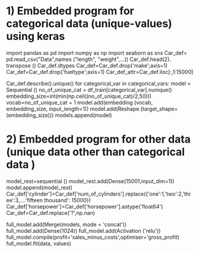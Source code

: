 # 1) Embedded program for categorical data (unique-values) using keras

import pandas as pd
import numpy as np
import seaborn as sns
Car_def= pd.read_csv("Data",names ("length", "weight",...))
Car_def.head(2). transpose ()
Car_def.dtypes
Car_def=Car_def.drop('make';axis=1)
Car_def=Car_def.drop('fueltype';axis=1)
Car_def_attr=Car_def.iloc[:,1:15000] 

Car_def.describe().unique()
for categorical_var in categorical_vars:
model = Sequential ()
no_of_unique_cat = df_train[categorical_var].nunique()
embedding_size=int(min(np.ceil((no_of_unique_cat)/2,50)))
vocab=no_of_unique_cat + 1
model.add(embedding (vocab, embedding_size, input_length=1))
model.add(Reshape.(target_shape=(embedding_size)))
models.append(model)

# 2) Embedded program for other data (unique data other than categorical data )


model_rest=sequential ()
model_rest.add(Dense(15001,input_dim=1))
model.append(model_rest)
Car_def['cylinder']=Car_def['num_of_cylinders'].replace({'one':1,'two':2,'three':3,....'fifteen thousand': 15000})
Car_def['horsepower']=Car_def['horsepower'].astype('float64')
Car_def=Car_def.replace('?',np.nan)


full_model.add(Merge(models, mode = 'concat'))
full_model.add(Dense(1024))
full_model.add(Activation ('relu'))
full_model.compile(profit='sales_minus_costs',optimiser='gross_profit)
full_model.fit(data, values)















